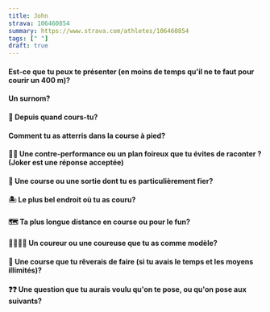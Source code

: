 ```yaml
---
title: John
strava: 106460854
summary: https://www.strava.com/athletes/106460854
tags: [" "]
draft: true
---
```


#### Est-ce que tu peux te présenter (en moins de temps qu'il ne te faut pour courir un 400 m)?

#### Un surnom?

#### 📆 Depuis quand cours-tu?

#### Comment tu as atterris dans la course à pied?

#### 😵‍💫 Une contre-performance ou un plan foireux que tu évites de raconter ? (Joker est une réponse acceptée)

#### 🏅 Une course ou une sortie dont tu es particulièrement fier?

#### 🏝️ Le plus bel endroit où tu as couru?

#### 🗺️ Ta plus longue distance en course ou pour le fun?

#### 🏃‍♂️🏃‍♀️ Un coureur ou une coureuse que tu as comme modèle?

#### 🏁 Une course que tu rêverais de faire (si tu avais le temps et les moyens illimités)?

#### ❓❓ Une question que tu aurais voulu qu'on te pose, ou qu'on pose aux suivants?